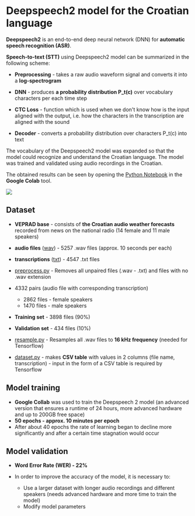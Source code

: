 # Deepspeech2 model for the Croatian language
**Deepspeech2** is an end-to-end deep neural network (DNN) for **automatic speech recognition (ASR)**.

**Speech-to-text (STT)** using Deepspeech2 model can be summarized in the following scheme:
- **Preprocessing** - takes a raw audio waveform signal and converts it into a **log-spectrogram**

- **DNN** - produces **a probability distribution P_t(c)** over vocabulary characters per each time step
- **CTC Loss** - function which is used when we don't know how is the input aligned with the output, i.e. how the characters in the transcription are aligned with the sound
- **Decoder** - converts a probability distribution over characters P_t(c) into text

The vocabulary of the Deepspeech2 model was expanded so that the model could recognize and understand the Croatian language. The model was trained and validated using audio recordings in the Croatian.

The obtained results can be seen by opening the [Python Notebook](https://github.com/MMaricevic64/Deepspeech2/blob/main/Deepspeech2.ipynb) in the **Google Colab** tool.

<img src="https://user-images.githubusercontent.com/61973790/223370054-a1ccc650-e911-404c-bc77-bb9264e894e4.png">

## Dataset
- **VEPRAD base** - consists of **the Croatian audio weather forecasts** recorded from news on the national radio (14 female and 11 male speakers)
- **audio files** ([wav](https://github.com/MMaricevic64/Deepspeech2/tree/main/wav)) - 5257 .wav files (approx. 10 seconds per each)
- **transcriptions** ([txt](https://github.com/MMaricevic64/Deepspeech2/tree/main/txt)) - 4547 .txt files
- [preprocess.py](https://github.com/MMaricevic64/Deepspeech2/blob/main/preprocess.py) - Removes all unpaired files (.wav - .txt) and files with no .wav extension
- 4332 pairs (audio file with corresponding transcription)  

  - 2862 files - female speakers
  - 1470 files - male speakers
- **Training set** - 3898 files (90%)
- **Validation set** - 434 files (10%)
- [resample.py](https://github.com/MMaricevic64/Deepspeech2/blob/main/resample.py) - Resamples all .wav files to **16 kHz frequency** (needed for Tensorflow)
- [dataset.py](https://github.com/MMaricevic64/Deepspeech2/blob/main/dataset.py) - makes **CSV table** with values in 2 columns (file name, transcription) - input in the form of a CSV table is required by Tensorflow

## Model training
- **Google Collab** was used to train the Deepspeech 2 model (an advanced version that ensures a runtime of 24 hours, more advanced hardware and up to 200GB free space)
- **50 epochs - approx. 10 minutes per epoch**
- After about 40 epochs the rate of learning began to decline more significantly and after a certain time stagnation would occur

## Model validation
- **Word Error Rate (WER) - 22%**
- In order to improve the accuracy of the model, it is necessary to:  

  - Use a larger dataset with longer audio recordings and different speakers (needs advanced hardware and more time to train the model)
  - Modify model parameters

